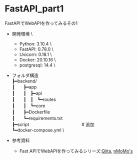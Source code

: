 # FastAPI_part1
FastAPIでWebAPIを作ってみるその1

- 開発環境 \
	- Python: 3.10.4 \
	- FastAPI: 0.78.0 \
	- Uvicorn: 0.18.1 \
	- Docker: 20.10.16 \
	- postgresql: 14.4 \

- フォルダ構造 \
┣━backend/ \
┃　　┣━app \
┃　　┃　┣━api \
┃　　┃　┃　┗━routes \
┃　　┃　┗━core \
┃　　┣━Dockerfile \
┃　　┗━requirements.txt \
┣━script　　　　　　　　　　　　# 追加 \
┗━docker-compose.yml \

- 参考資料

	- Fast APIでWebAPIを作ってみるシリーズ:[Qiita](https://qiita.com/AQUA651/items/d130132493d6b2ad0bd7), [nMoMo's](https://nmomos.com/tips/2021/01/23/fastapi-docker-1/)

